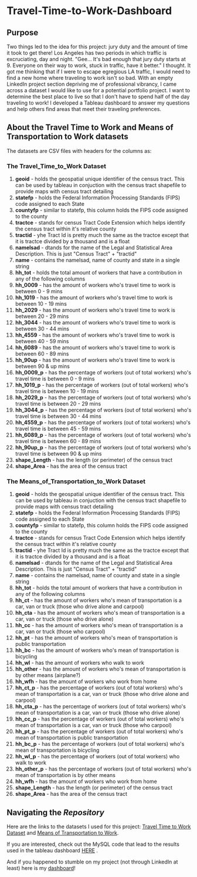 # Travel-Time-to-Work-Dashboard
## Purpose
Two things led to the idea for this project: jury duty and the amount of time it took to get there! Los Angeles has two periods in which traffic is excruciating, day and night. "Gee... It's bad enough that jury duty starts at 9. Everyone on their way to work, stuck in traffic, have it better." I thought. It got me thinking that if I were to escape egregious LA traffic, I would need to find a new home where traveling to work isn't so bad. With an empty LinkedIn project section depriving me of professional vibrancy, I came across a dataset I would like to use for a potential portfolio project. I want to determine the best place to live so that I don't have to spend half of the day traveling to work! I developed a Tableau dashboard to answer my questions and help others find areas that meet their traveling preferences.
## About the Travel Time to Work and Means of Transportation to Work datasets
The datasets are CSV files with headers for the columns as:

### The Travel_Time_to_Work Dataset
1. **geoid** - holds the geospatial unique identifier of the census tract. This can be used by tableau in conjuction with the census tract shapefile to provide maps with census tract detailing
2. **statefp** - holds the Federal Information Processing Standards (FIPS) code assigned to each State
3. **countyfp** - similar to statefp, this column holds the FIPS code assigned to the county
4. **tractce** - stands for census Tract Code Extension which helps identify the census tract within it's relative county
5. **tractid** - yhe Tract Id is pretty much the same as the tractce except that it is tractce divided by a thousand and is a float
6. **namelsad** - dtands for the name of the Legal and Statistical Area Description. This is just "Census Tract" + "tractid"
7. **name** - contains the namelsad, name of county and state in a single string
8. **hh_tot** - holds the total amount of workers that have a contribution in any of the following columns
9. **hh_0009** - has the amount of workers who's travel time to work is between 0 - 9 mins
10. **hh_1019** - has the amount of workers who's travel time to work is between 10 - 19 mins
11. **hh_2029** - has the amount of workers who's travel time to work is between 20 - 29 mins
12. **hh_3044** - has the amount of workers who's travel time to work is between 30 - 44 mins
13. **hh_4559** - has the amount of workers who's travel time to work is between 40 - 59 mins
14. **hh_6089** - has the amount of workers who's travel time to work is between 60 - 89 mins
15. **hh_90up** - has the amount of workers who's travel time to work is between 90 & up mins
16. **hh_0009_p** - has the percentage of workers (out of total workers) who's travel time is between 0 - 9 mins
17. **hh_1019_p** - has the percentage of workers (out of total workers) who's travel time is between 10 - 19 mins
18. **hh_2029_p** - has the percentage of workers (out of total workers) who's travel time is between 20 - 29 mins
19. **hh_3044_p** - has the percentage of workers (out of total workers) who's travel time is between 30 - 44 mins
20. **hh_4559_p** - has the percentage of workers (out of total workers) who's travel time is between 45 - 59 mins
21. **hh_6089_p** - has the percentage of workers (out of total workers) who's travel time is between 60 - 89 mins
22. **hh_90up_p** - has the percentage of workers (out of total workers) who's travel time is between 90 & up mins
23. **shape_Length** - has the length (or perimeter) of the census tract
24. **shape_Area** - has the area of the census tract
    
### The Means_of_Transportation_to_Work Dataset
1. **geoid** - holds the geospatial unique identifier of the census tract. This can be used by tableau in conjuction with the census tract shapefile to provide maps with census tract detailing
2. **statefp** - holds the Federal Information Processing Standards (FIPS) code assigned to each State
3. **countyfp** - similar to statefp, this column holds the FIPS code assigned to the county
4. **tractce** - stands for census Tract Code Extension which helps identify the census tract within it's relative county
5. **tractid** - yhe Tract Id is pretty much the same as the tractce except that it is tractce divided by a thousand and is a float
6. **namelsad** - dtands for the name of the Legal and Statistical Area Description. This is just "Census Tract" + "tractid"
7. **name** - contains the namelsad, name of county and state in a single string
8. **hh_tot** - holds the total amount of workers that have a contribution in any of the following columns
9. **hh_ct** - has the amount of workers who's mean of transportation is a car, van or truck (those who drive alone and carpool)
10. **hh_cta** - has the amount of workers who's mean of transportation is a car, van or truck (those who drive alone)
11. **hh_cc** - has the amount of workers who's mean of transportation is a car, van or truck (those who carpool)
12. **hh_pt** - has the amount of workers who's mean of transportation is public transportation
13. **hh_bc** - has the amount of workers who's mean of transportation is bicycling
14. **hh_wl** - has the amount of workers who walk to work
15. **hh_other** - has the amount of workers who's mean of transportation is by other means (airplane?)
16. **hh_wfh** - has the amount of workers who work from home
17. **hh_ct_p** - has the percentage of workers (out of total workers) who's mean of transportation is a car, van or truck (those who drive alone and carpool)
18. **hh_cta_p** - has the percentage of workers (out of total workers) who's mean of transportation is a car, van or truck (those who drive alone)
19. **hh_cc_p** - has the percentage of workers (out of total workers) who's mean of transportation is a car, van or truck (those who carpool)
20. **hh_pt_p** - has the percentage of workers (out of total workers) who's mean of transportation is public transportation
21. **hh_bc_p** - has the percentage of workers (out of total workers) who's mean of transportation is bicycling
22. **hh_wl_p** - has the percentage of workers (out of total workers) who walk to work
23. **hh_other_p** - has the percentage of workers (out of total workers) who's mean of transportation is by other means
24. **hh_wfh** - has the amount of workers who work from home
25. **shape_Length** - has the length (or perimeter) of the census tract
26. **shape_Area** - has the area of the census tract

## Navigating the *Repository*
Here are the links to the datasets I used for this project: [Travel Time to Work Dataset](https://geodata.bts.gov/datasets/usdot::travel-time-to-work/about) and [Means of Transportation to Work](https://geodata.bts.gov/datasets/usdot::means-of-transportation-to-work/about).

If you are interested, check out the MySQL code that lead to the results used in the tableau dashboard [HERE](Travel_Time_to_Work_Code.sql) .

And if you happened to stumble on my project (not through LinkedIn at least) here is my [dashboard](https://public.tableau.com/views/TravelTimeTransportDashboard/FinalBoard?:language=en-US&:sid=&:display_count=n&:origin=viz_share_link)!
